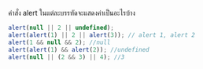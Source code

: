คำสั่ง alert ในแต่ละบรรทัดจะแสดงค่าเป็นอะไรบ้าง

```js
alert(null || 2 || undefined);
alert(alert(1) || 2 || alert(3)); // alert 1, alert 2
alert(1 && null && 2); //null
alert(alert(1) && alert(2)); //undefined
alert(null || (2 && 3) || 4); //3
```
